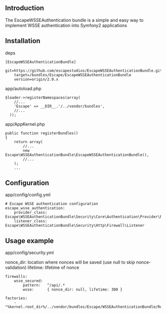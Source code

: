 ## Introduction

The EscapeWSSEAuthentication bundle is a simple and easy way to implement WSSE authentication into Symfony2 applications

## Installation

deps

```
[EscapeWSSEAuthenticationBundle]
    git=https://github.com/escapestudios/EscapeWSSEAuthenticationBundle.git
    target=/bundles/Escape/EscapeWSSEAuthenticationBundle
    version=origin/2.0.x
```

app/autoload.php

```
$loader->registerNamespaces(array(
    //...
    'Escape' => __DIR__.'/../vendor/bundles',
    //...
  ));
```

app/AppKernel.php

```
public function registerBundles()
{
    return array(
        //...
        new Escape\WSSEAuthenticationBundle\EscapeWSSEAuthenticationBundle(),
        //...
    );
    ...
```

## Configuration

app/config/config.yml

```
# Escape WSSE authentication configuration
escape_wsse_authentication:
    provider_class: Escape\WSSEAuthenticationBundle\Security\Core\Authentication\Provider\Provider
    listener_class: Escape\WSSEAuthenticationBundle\Security\Http\Firewall\Listener
```

## Usage example

app/config/security.yml

nonce_dir: location where nonces will be saved (use null to skip nonce-validation)
lifetime: lifetime of nonce

```
firewalls:
    wsse_secured:
        pattern:   ^/api/.*
        wsse:      { nonce_dir: null, lifetime: 300 } 

factories:
    - "%kernel.root_dir%/../vendor/bundles/Escape/WSSEAuthenticationBundle/Resources/config/security_factories.yml"
```
